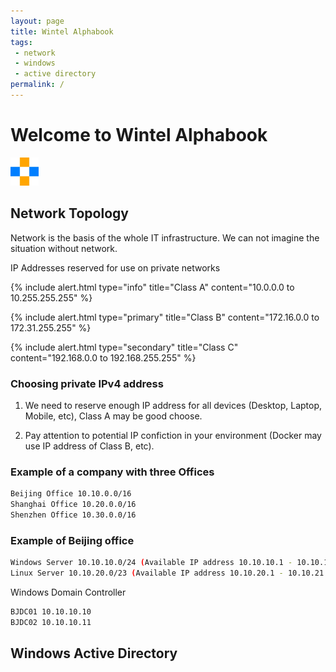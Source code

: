 ```yaml
---
layout: page
title: Wintel Alphabook
tags: 
 - network
 - windows
 - active directory
permalink: /
---
```


# Welcome to Wintel Alphabook

![assets/img/ab.png](assets/img/ab.png)

## Network Topology

Network is the basis of the whole IT infrastructure. We can not imagine the situation without network.

IP Addresses reserved for use on private networks

{% include alert.html type="info" title="Class A" content="10.0.0.0 to 10.255.255.255" %}

{% include alert.html type="primary" title="Class B" content="172.16.0.0 to 172.31.255.255" %}

{% include alert.html type="secondary" title="Class C" content="192.168.0.0 to 192.168.255.255" %}

### Choosing private IPv4 address

1. We need to reserve enough IP address for all devices (Desktop, Laptop, Mobile, etc), Class A may be good choose. 

2. Pay attention to potential IP confiction in your environment (Docker may use IP address of Class B, etc).

### Example of a company with three Offices

```bash
Beijing Office 10.10.0.0/16
Shanghai Office 10.20.0.0/16
Shenzhen Office 10.30.0.0/16
```

### Example of Beijing office

```bash
Windows Server 10.10.10.0/24 (Available IP address 10.10.10.1 - 10.10.10.254)
Linux Server 10.10.20.0/23 (Available IP address 10.10.20.1 - 10.10.21.254)
```

Windows Domain Controller
```bash
BJDC01 10.10.10.10
BJDC02 10.10.10.11
```

## Windows Active Directory

